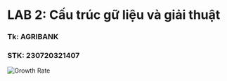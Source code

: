 # LAB 2: Cấu trúc gữ liệu và giải thuật

### Tk: AGRIBANK
### STK: 230720321407

![Growth Rate](C:\VSCode\C++\DSA\agrbank.jpg)

